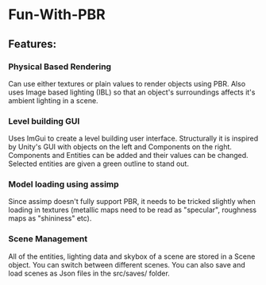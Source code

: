 # Fun-With-PBR

## Features:
### Physical Based Rendering
Can use either textures or plain values to render objects using PBR. Also uses Image based lighting (IBL) so that an object's surroundings affects it's ambient lighting in a scene.
### Level building GUI
Uses ImGui to create a level building user interface. Structurally it is inspired by Unity's GUI with objects on the left and Components on the right. Components and Entities can be added and their values can be changed. Selected entities are given a green outline to stand out.
### Model loading using assimp
Since assimp doesn't fully support PBR, it needs to be tricked slightly when loading in textures (metallic maps need to be read as "specular", roughness maps as "shininess" etc).
### Scene Management
All of the entities, lighting data and skybox of a scene are stored in a Scene object. You can switch between different scenes. You can also save and load scenes as Json files in the src/saves/ folder.
